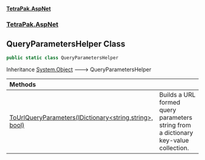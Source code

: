 #### [TetraPak.AspNet](index.md 'index')
### [TetraPak.AspNet](TetraPak_AspNet.md 'TetraPak.AspNet')
## QueryParametersHelper Class
```csharp
public static class QueryParametersHelper
```

Inheritance [System.Object](https://docs.microsoft.com/en-us/dotnet/api/System.Object 'System.Object') &#129106; QueryParametersHelper  

| Methods | |
| :--- | :--- |
| [ToUrlQueryParameters(IDictionary&lt;string,string&gt;, bool)](TetraPak_AspNet_QueryParametersHelper_ToUrlQueryParameters(System_Collections_Generic_IDictionary_string_string__bool).md 'TetraPak.AspNet.QueryParametersHelper.ToUrlQueryParameters(System.Collections.Generic.IDictionary&lt;string,string&gt;, bool)') | Builds a URL formed query parameters string from a dictionary key-value collection. <br/> |
